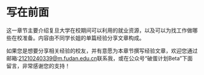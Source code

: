 # 写在前面

这一章节主要介绍复旦大学在校期间可以利用的就业资源，以及可以为找工作做哪些在校准备。内容由不同学长姐的单篇经验分享文章构成。

如果您是想要分享相关经验的校友，并有意愿为本章节撰写经验文章，欢迎您通过邮箱:<21210240339@m.fudan.edu.cn>联系我，或在公众号“破蛋计划Beta”下面留言，非常感谢您的支持！
